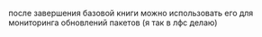после завершения базовой книги можно использовать его для мониторинга обновлений пакетов (я так в лфс делаю) 
